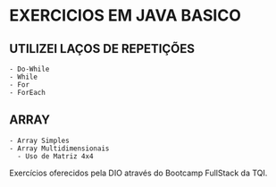 # EXERCICIOS EM JAVA BASICO
  
  ## UTILIZEI LAÇOS DE REPETIÇÕES
    - Do-While
    - While
    - For
    - ForEach
    
  ## ARRAY
    - Array Simples
    - Array Multidimensionais
      - Uso de Matriz 4x4
   
Exercícios oferecidos pela DIO através do Bootcamp FullStack da TQI.
